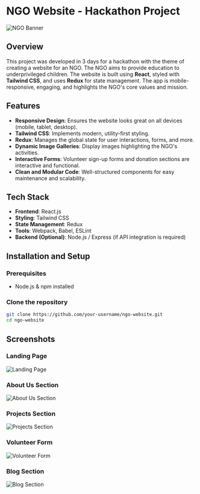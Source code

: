 # NGO Website - Hackathon Project

![NGO Banner](./path-to-your-image/banner.png)

## Overview
This project was developed in 3 days for a hackathon with the theme of creating a website for an NGO. The NGO aims to provide education to underprivileged children. The website is built using **React**, styled with **Tailwind CSS**, and uses **Redux** for state management. The app is mobile-responsive, engaging, and highlights the NGO's core values and mission.

## Features
- **Responsive Design**: Ensures the website looks great on all devices (mobile, tablet, desktop).
- **Tailwind CSS**: Implements modern, utility-first styling.
- **Redux**: Manages the global state for user interactions, forms, and more.
- **Dynamic Image Galleries**: Display images highlighting the NGO's activities.
- **Interactive Forms**: Volunteer sign-up forms and donation sections are interactive and functional.
- **Clean and Modular Code**: Well-structured components for easy maintenance and scalability.

## Tech Stack
- **Frontend**: React.js
- **Styling**: Tailwind CSS
- **State Management**: Redux
- **Tools**: Webpack, Babel, ESLint
- **Backend (Optional)**: Node.js / Express (if API integration is required)

## Installation and Setup

### Prerequisites
- Node.js & npm installed

### Clone the repository

```bash
git clone https://github.com/your-username/ngo-website.git
cd ngo-website
```


## Screenshots

### Landing Page
![Landing Page](https://via.placeholder.com/800x400.png?text=Landing+Page+Screenshot)

### About Us Section
![About Us Section](https://via.placeholder.com/800x400.png?text=About+Us+Section+Screenshot)

### Projects Section
![Projects Section](https://via.placeholder.com/800x400.png?text=Projects+Section+Screenshot)

### Volunteer Form
![Volunteer Form](https://via.placeholder.com/800x400.png?text=Volunteer+Form+Screenshot)

### Blog Section
![Blog Section](https://via.placeholder.com/800x400.png?text=Blog+Section+Screenshot)
